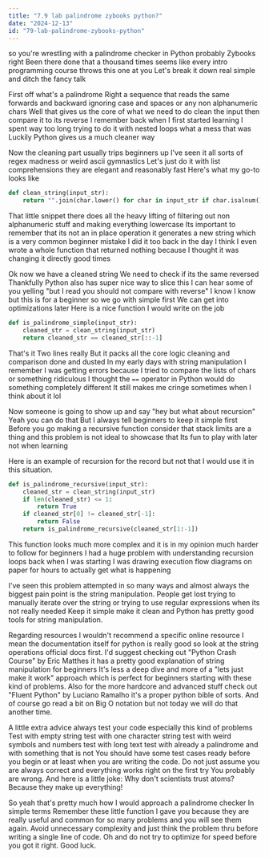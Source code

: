 ```yaml
---
title: "7.9 lab palindrome zybooks python?"
date: "2024-12-13"
id: "79-lab-palindrome-zybooks-python"
---
```


so you're wrestling with a palindrome checker in Python probably Zybooks right Been there done that a thousand times seems like every intro programming course throws this one at you Let's break it down real simple and ditch the fancy talk

First off what's a palindrome Right a sequence that reads the same forwards and backward ignoring case and spaces or any non alphanumeric chars Well that gives us the core of what we need to do clean the input then compare it to its reverse I remember back when I first started learning I spent way too long trying to do it with nested loops what a mess that was Luckily Python gives us a much cleaner way

Now the cleaning part usually trips beginners up I've seen it all sorts of regex madness or weird ascii gymnastics Let's just do it with list comprehensions they are elegant and reasonably fast Here's what my go-to looks like

```python
def clean_string(input_str):
    return "".join(char.lower() for char in input_str if char.isalnum())
```
That little snippet there does all the heavy lifting of filtering out non alphanumeric stuff and making everything lowercase Its important to remember that its not an in place operation it generates a new string which is a very common beginner mistake I did it too back in the day I think I even wrote a whole function that returned nothing because I thought it was changing it directly good times

Ok now we have a cleaned string We need to check if its the same reversed Thankfully Python also has super nice way to slice this I can hear some of you yelling "but I read you should not compare with reverse" I know I know but this is for a beginner so we go with simple first We can get into optimizations later Here is a nice function I would write on the job

```python
def is_palindrome_simple(input_str):
    cleaned_str = clean_string(input_str)
    return cleaned_str == cleaned_str[::-1]
```
That's it Two lines really But it packs all the core logic cleaning and comparison done and dusted In my early days with string manipulation I remember I was getting errors because I tried to compare the lists of chars or something ridiculous I thought the `==` operator in Python would do something completely different It still makes me cringe sometimes when I think about it lol

Now someone is going to show up and say "hey but what about recursion" Yeah you can do that But I always tell beginners to keep it simple first Before you go making a recursive function consider that stack limits are a thing and this problem is not ideal to showcase that Its fun to play with later not when learning

Here is an example of recursion for the record but not that I would use it in this situation.

```python
def is_palindrome_recursive(input_str):
    cleaned_str = clean_string(input_str)
    if len(cleaned_str) <= 1:
        return True
    if cleaned_str[0] != cleaned_str[-1]:
        return False
    return is_palindrome_recursive(cleaned_str[1:-1])
```
This function looks much more complex and it is in my opinion much harder to follow for beginners I had a huge problem with understanding recursion loops back when I was starting I was drawing execution flow diagrams on paper for hours to actually get what is happening

I've seen this problem attempted in so many ways and almost always the biggest pain point is the string manipulation. People get lost trying to manually iterate over the string or trying to use regular expressions when its not really needed Keep it simple make it clean and Python has pretty good tools for string manipulation.

Regarding resources I wouldn't recommend a specific online resource I mean the documentation itself for python is really good so look at the string operations official docs first. I'd suggest checking out "Python Crash Course" by Eric Matthes it has a pretty good explanation of string manipulation for beginners It's less a deep dive and more of a "lets just make it work" approach which is perfect for beginners starting with these kind of problems. Also for the more hardcore and advanced stuff check out "Fluent Python" by Luciano Ramalho it's a proper python bible of sorts. And of course go read a bit on Big O notation but not today we will do that another time.

A little extra advice always test your code especially this kind of problems Test with empty string test with one character string test with weird symbols and numbers test with long text test with already a palindrome and with something that is not You should have some test cases ready before you begin or at least when you are writing the code. Do not just assume you are always correct and everything works right on the first try You probably are wrong. And here is a little joke: Why don't scientists trust atoms? Because they make up everything!

So yeah that's pretty much how I would approach a palindrome checker In simple terms Remember these little function I gave you because they are really useful and common for so many problems and you will see them again. Avoid unnecessary complexity and just think the problem thru before writing a single line of code. Oh and do not try to optimize for speed before you got it right. Good luck.
